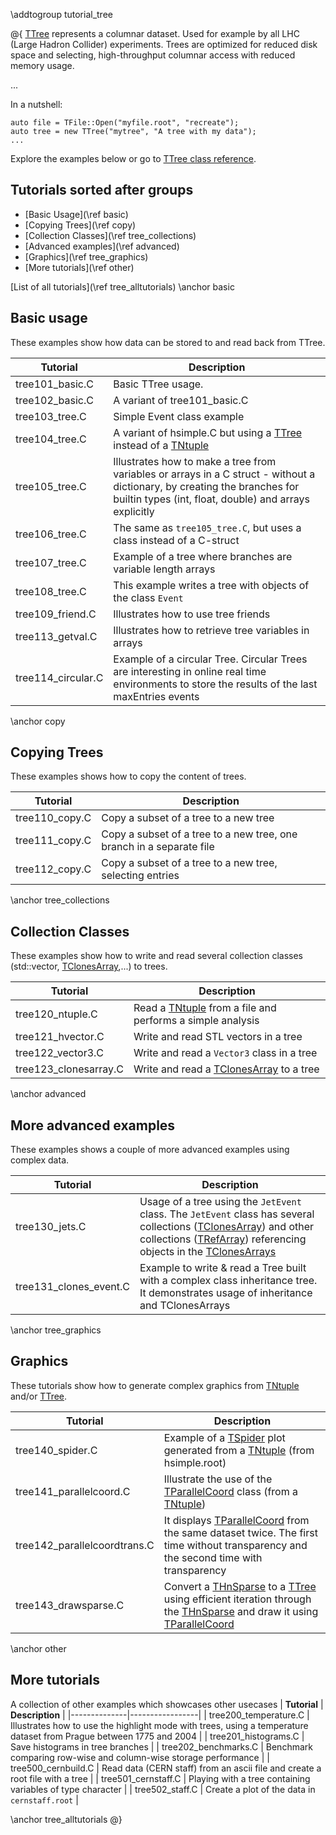 \addtogroup tutorial_tree
 
@{
[TTree](classTTree.html) represents a columnar dataset. Used for example by all LHC (Large Hadron Collider) experiments. Trees are optimized for reduced disk space and selecting, high-throughput columnar access with reduced memory usage.

...

In a nutshell:
~~~{.cpp}
auto file = TFile::Open("myfile.root", "recreate");
auto tree = new TTree("mytree", "A tree with my data");
...
~~~

Explore the examples below or go to [TTree class reference](classTTree.html).

## Tutorials sorted after groups
- [Basic Usage](\ref basic)
- [Copying Trees](\ref copy)
- [Collection Classes](\ref tree_collections)
- [Advanced examples](\ref advanced)
- [Graphics](\ref tree_graphics)
- [More tutorials](\ref other)


[List of all tutorials](\ref tree_alltutorials)
\anchor basic
## Basic usage

These examples show how data can be stored to and read back from TTree.

| **Tutorial** | **Description** |
|------|-----------------|
| tree101_basic.C | Basic TTree usage. |
| tree102_basic.C | A variant of tree101_basic.C |
| tree103_tree.C | Simple Event class example |
| tree104_tree.C | A variant of hsimple.C but using a [TTree](classTTree.html) instead of a [TNtuple](classTNtuple.html) |
| tree105_tree.C | Illustrates how to make a tree from variables or arrays in a C struct - without a dictionary, by creating the branches for builtin types (int, float, double) and arrays explicitly |
| tree106_tree.C | The same as `tree105_tree.C`, but uses a class instead of a C-struct |
| tree107_tree.C | Example of a tree where branches are variable length arrays |
| tree108_tree.C | This example writes a tree with objects of the class `Event` |
| tree109_friend.C | Illustrates how to use tree friends |
| tree113_getval.C | Illustrates how to retrieve tree variables in arrays |
| tree114_circular.C | Example of a circular Tree. Circular Trees are interesting in online real time environments to store the results of the last maxEntries events |

\anchor copy
## Copying Trees

These examples shows how to copy the content of trees.

| **Tutorial** | **Description** |
|------|-----------------|
| tree110_copy.C | Copy a subset of a tree to a new tree |
| tree111_copy.C | Copy a subset of a tree to a new tree, one branch in a separate file |
| tree112_copy.C | Copy a subset of a tree to a new tree, selecting entries |


\anchor tree_collections
## Collection Classes

These examples show how to write and read several collection classes (std::vector, [TClonesArray](classTClonesArray.html),...) to trees.

| **Tutorial** | **Description** |
|------|-----------------|
| tree120_ntuple.C | Read a [TNtuple](classTNtuple.html) from a file and performs a simple analysis |
| tree121_hvector.C | Write and read STL vectors in a tree |
| tree122_vector3.C | Write and read a `Vector3` class in a tree|
| tree123_clonesarray.C | Write and read a [TClonesArray](classTClonesArray.html) to a tree |


\anchor advanced
## More advanced examples

These examples shows a couple of more advanced examples using complex data.

| **Tutorial** | **Description** |
|------|-----------------|
| tree130_jets.C | Usage of a tree using the `JetEvent` class. The `JetEvent` class has several collections ([TClonesArray](classTClonesArray.html)) and other collections ([TRefArray](classTRefArray.html)) referencing objects in the [TClonesArrays](classTClonesArray.html) |
| tree131_clones_event.C | Example to write & read a Tree built with a complex class inheritance tree. It demonstrates usage of inheritance and TClonesArrays |


\anchor tree_graphics
## Graphics

These tutorials show how to generate complex graphics from [TNtuple](classTNtuple.html) and/or [TTree](classTTree.html).

| **Tutorial** | **Description** |
|------|-----------------|
| tree140_spider.C | Example of a [TSpider](classTSpider.html) plot generated from a [TNtuple](classTNtuple.html) (from hsimple.root) |
| tree141_parallelcoord.C | Illustrate the use of the [TParallelCoord](classTParallelCoord.html) class (from a [TNtuple](classTNtuple.html)) |
| tree142_parallelcoordtrans.C | It displays [TParallelCoord](classTParallelCoord.html) from the same dataset twice. The first time without transparency and the second time with transparency |
| tree143_drawsparse.C | Convert a [THnSparse](classTHnSparse.html) to a [TTree](classTTree.html) using efficient iteration through the [THnSparse](classTHnSparse.html) and draw it using [TParallelCoord](classTParallelCoord.html) |


\anchor other
## More tutorials

A collection of other examples which showcases other usecases 
| **Tutorial** | **Description** |
|--------------|-----------------|
| tree200_temperature.C | Illustrates how to use the highlight mode with trees, using a temperature dataset from Prague between 1775 and 2004 |
| tree201_histograms.C | Save histograms in tree branches |
| tree202_benchmarks.C | Benchmark comparing row-wise and column-wise storage performance |
| tree500_cernbuild.C | Read data (CERN staff) from an ascii file and create a root file with a tree |
| tree501_cernstaff.C | Playing with a tree containing variables of type character |
| tree502_staff.C | Create a plot of the data in `cernstaff.root` |


\anchor tree_alltutorials
@}
